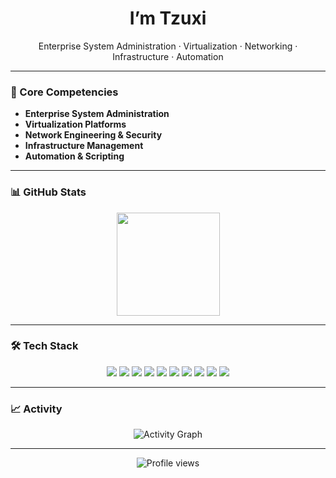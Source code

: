 <h1 align="center">I’m Tzuxi</h1>  

<p align="center">
  Enterprise System Administration · Virtualization · Networking · Infrastructure · Automation
</p>

---

### 🚀 Core Competencies  
- **Enterprise System Administration**  
- **Virtualization Platforms**  
- **Network Engineering & Security**  
- **Infrastructure Management**  
- **Automation & Scripting**  

---

### 📊 GitHub Stats  

<p align="center">
  <img src="https://github-readme-stats.vercel.app/api?username=tzux1&show_icons=true&theme=dark" height="165"/>
</p>

---

### 🛠 Tech Stack  

<p align="center">
  <img src="https://img.shields.io/badge/Linux-FCC624?logo=linux&logoColor=black&style=for-the-badge" />
  <img src="https://img.shields.io/badge/Windows-0078D6?logo=windows&logoColor=white&style=for-the-badge" />
  <img src="https://img.shields.io/badge/Docker-2496ED?logo=docker&logoColor=white&style=for-the-badge" />
  <img src="https://img.shields.io/badge/Python-3776AB?logo=python&logoColor=white&style=for-the-badge" />
  <img src="https://img.shields.io/badge/Bash-4EAA25?logo=gnubash&logoColor=white&style=for-the-badge" />
  <img src="https://img.shields.io/badge/PowerShell-5391FE?logo=powershell&logoColor=white&style=for-the-badge" />
  <img src="https://img.shields.io/badge/VMware-607078?logo=vmware&logoColor=white&style=for-the-badge" />
  <img src="https://img.shields.io/badge/Huawei-E21C23?logo=huawei&logoColor=white&style=for-the-badge" />
  <img src="https://img.shields.io/badge/Synology-0C0C0C?logo=synology&logoColor=white&style=for-the-badge" />
  <img src="https://img.shields.io/badge/HPE-00B388?logo=hewlettpackardenterprise&logoColor=white&style=for-the-badge" />
</p>



---

### 📈 Activity  

<p align="center">
  <img src="https://github-readme-activity-graph.vercel.app/graph?username=tzux1&theme=github-dark" alt="Activity Graph"/>
</p>

---

<p align="center">
  <img src="https://komarev.com/ghpvc/?username=tzux1&color=blue&style=flat-square" alt="Profile views"/>
</p>
